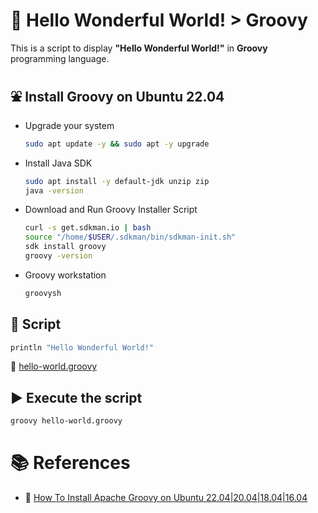 # :notebook: Hello Wonderful World! > Groovy 
This is a script to display **"Hello Wonderful World!"** in **Groovy** programming language.

## :fountain: Install Groovy on Ubuntu 22.04

- Upgrade your system
  ```bash
  sudo apt update -y && sudo apt -y upgrade
  ```

- Install Java SDK
  ```bash
  sudo apt install -y default-jdk unzip zip
  java -version
  ```

- Download and Run Groovy Installer Script
  ```bash
  curl -s get.sdkman.io | bash
  source "/home/$USER/.sdkman/bin/sdkman-init.sh"
  sdk install groovy
  groovy -version
  ```

- Groovy workstation
  ```bash
  groovysh
  ```

## :page_facing_up: Script
```groovy
println "Hello Wonderful World!"
```

:link: [hello-world.groovy](hello-world.groovy)


## :arrow_forward: Execute the script
```bash
groovy hello-world.groovy
```

# :books: References
- :link: [How To Install Apache Groovy on Ubuntu 22.04|20.04|18.04|16.04](https://computingforgeeks.com/how-to-install-apache-groovy-on-ubuntu/)
